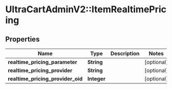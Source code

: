# UltraCartAdminV2::ItemRealtimePricing

## Properties
Name | Type | Description | Notes
------------ | ------------- | ------------- | -------------
**realtime_pricing_parameter** | **String** |  | [optional] 
**realtime_pricing_provider** | **String** |  | [optional] 
**realtime_pricing_provider_oid** | **Integer** |  | [optional] 


